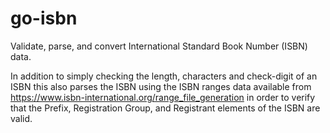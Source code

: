 # go-isbn

Validate, parse, and convert International Standard Book Number (ISBN) data.

In addition to simply checking the length, characters and check-digit
of an ISBN this also parses the ISBN using the ISBN ranges data
available from https://www.isbn-international.org/range_file_generation
in order to verify that the Prefix, Registration Group, and Registrant
elements of the ISBN are valid.
